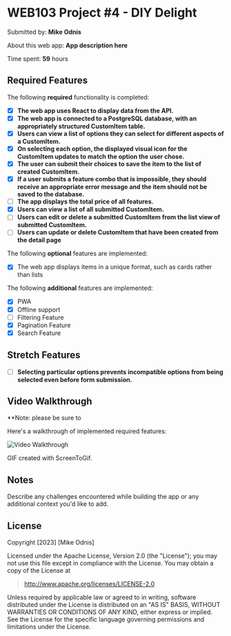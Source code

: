# WEB103 Project #4 - DIY Delight

Submitted by: **Mike Odnis**

About this web app: **App description here**

Time spent: **59** hours

## Required Features

The following **required** functionality is completed:

<!-- Make sure to check off completed functionality below -->
- [x] **The web app uses React to display data from the API.**
- [x] **The web app is connected to a PostgreSQL database, with an appropriately structured CustomItem table.**
- [x] **Users can view a list of options they can select for different aspects of a CustomItem.**
- [x] **On selecting each option, the displayed visual icon for the CustomItem updates to match the option the user chose.**
- [x] **The user can submit their choices to save the item to the list of created CustomItem.**
- [x] **If a user submits a feature combo that is impossible, they should receive an appropriate error message and the item should not be saved to the database.**
- [ ] **The app displays the total price of all features.**
- [x] **Users can view a list of all submitted CustomItem.**
- [ ] **Users can edit or delete a submitted CustomItem from the list view of submitted CustomItem.**
- [ ] **Users can update or delete CustomItem that have been created from the detail page**

The following **optional** features are implemented:

- [x] The web app displays items in a unique format, such as cards rather than lists

The following **additional** features are implemented:

- [x] PWA
- [x] Offline support
- [ ] Filtering Feature
- [x] Pagination Feature
- [x] Search Feature

## Stretch Features

- [ ] **Selecting particular options prevents incompatible options from being selected even before form submission.**

## Video Walkthrough

**Note: please be sure to

Here's a walkthrough of implemented required features:

<img src='https://i.imgur.com/a/PK9nD2k.gif' title='Video Walkthrough' width='' alt='Video Walkthrough' />

GIF created with ScreenToGif.

## Notes

Describe any challenges encountered while building the app or any additional context you'd like to add.

## License

Copyright [2023] [Mike Odnis]

Licensed under the Apache License, Version 2.0 (the "License"); you may not use this file except in compliance with the License. You may obtain a copy of the License at

> <http://www.apache.org/licenses/LICENSE-2.0>

Unless required by applicable law or agreed to in writing, software distributed under the License is distributed on an "AS IS" BASIS, WITHOUT WARRANTIES OR CONDITIONS OF ANY KIND, either express or implied. See the License for the specific language governing permissions and limitations under the License.
